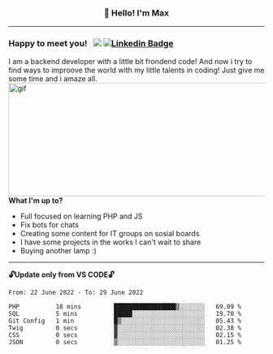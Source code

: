 ### <p align="center">👋 Hello! I'm Max</p>

--------

### Happy to meet you! &nbsp; ![](https://komarev.com/ghpvc/?username=romartiny) [![Linkedin Badge](https://img.shields.io/badge/-LinkedIn-0e76a8?style=flat-square&logo=Linkedin&logoColor=white)](https://www.linkedin.com/in/romartiny/)

I am a backend developer with a little bit frondend code! And now i try to find ways to improove the world with my little talents in coding! Just give me some time and i amaze all.
<img align="right" alt="gif" src="https://64.media.tumblr.com/e1c5da7500447ac51ab1661819d6f4b2/1a4296433cef4166-8b/s1280x1920/b8361cd88301da5372f86efff22d950c16dbed9b.gif" width="530" height="223" />

**What I'm up to?**

- Full focused on learning PHP and JS
- Fix bots for chats
- Creating some content for IT groups on sosial boards
- I have some projects in the works I can't wait to share
- Buying another lamp :) 

-------

**🔓Update only from VS CODE🔓**

<!--START_SECTION:waka-->

```text
From: 22 June 2022 - To: 29 June 2022

PHP          18 mins         █████████████████▒░░░░░░░   69.09 %
SQL          5 mins          █████░░░░░░░░░░░░░░░░░░░░   19.70 %
Git Config   1 min           █▒░░░░░░░░░░░░░░░░░░░░░░░   05.43 %
Twig         0 secs          ▓░░░░░░░░░░░░░░░░░░░░░░░░   02.38 %
CSS          0 secs          ▓░░░░░░░░░░░░░░░░░░░░░░░░   02.15 %
JSON         0 secs          ▒░░░░░░░░░░░░░░░░░░░░░░░░   01.25 %
```

<!--END_SECTION:waka-->
